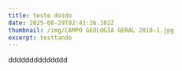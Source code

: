 ```yaml
---
title: teste doido
date: 2025-08-29T02:43:26.102Z
thumbnail: /img/CAMPO GEOLOGIA GERAL 2018-1.jpg
excerpt: testtando
---
```

d﻿ddddddddddddd